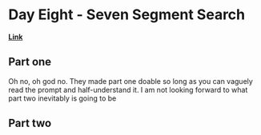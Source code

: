 # Day Eight - Seven Segment Search

[**Link**](https://adventofcode.com/2021/day/8)

## Part one

Oh no, oh god no.
They made part one doable so long as you can vaguely read the prompt and half-understand it.
I am not looking forward to what part two inevitably is going to be

## Part two
